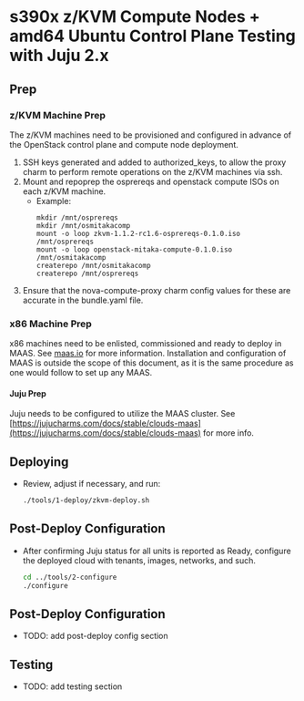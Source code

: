 # s390x z/KVM Compute Nodes + amd64 Ubuntu Control Plane Testing with Juju 2.x

## Prep

### z/KVM Machine Prep

The z/KVM machines need to be provisioned and configured in advance of the
OpenStack control plane and compute node deployment.

1. SSH keys generated and added to authorized_keys, to allow the proxy charm to perform remote operations on the z/KVM machines via ssh. 
2. Mount and repoprep the osprereqs and openstack compute ISOs on each z/KVM machine.
    * Example:
        ```
        mkdir /mnt/osprereqs
        mkdir /mnt/osmitakacomp
        mount -o loop zkvm-1.1.2-rc1.6-osprereqs-0.1.0.iso /mnt/osprereqs
        mount -o loop openstack-mitaka-compute-0.1.0.iso /mnt/osmitakacomp
        createrepo /mnt/osmitakacomp
        createrepo /mnt/osprereqs
        ```
3. Ensure that the nova-compute-proxy charm config values for these are accurate in the bundle.yaml file.
   

### x86 Machine Prep

x86 machines need to be enlisted, commissioned and ready to deploy in MAAS. 
See [maas.io](maas.io) for more information.  Installation and configuration
of MAAS is outside the scope of this document, as it is the same procedure as
one would follow to set up any MAAS.


#### Juju Prep

Juju needs to be configured to utilize the MAAS cluster.  See
[https://jujucharms.com/docs/stable/clouds-maas](https://jujucharms.com/docs/stable/clouds-maas) for more info.

## Deploying
  * Review, adjust if necessary, and run:
    ```sh
    ./tools/1-deploy/zkvm-deploy.sh
    ```

## Post-Deploy Configuration
  * After confirming Juju status for all units is reported as Ready, configure
    the deployed cloud with tenants, images, networks, and such.
    ```sh
    cd ../tools/2-configure
    ./configure
    ```

## Post-Deploy Configuration

* TODO: add post-deploy config section

## Testing

* TODO: add testing section
